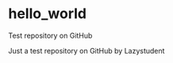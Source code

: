 hello_world
===========

Test repository on GitHub

Just a test repository on GitHub by Lazystudent
